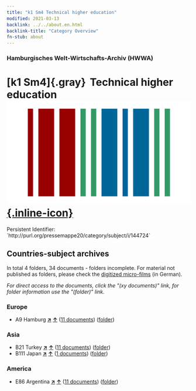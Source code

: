 ```yaml
---
title: "k1 Sm4 Technical higher education"
modified: 2021-03-13
backlink: ../../about.en.html
backlink-title: "Category Overview"
fn-stub: about
---
```


### Hamburgisches Welt-Wirtschafts-Archiv (HWWA)

# [k1 Sm4]{.gray}&#8201; Technical higher education &#160; [![Wikidata](/images/Wikidata-logo.svg "Wikidata"){.inline-icon}](http://www.wikidata.org/entity/Q104700174)

<div class="hint">Persistent Identifier: `http://purl.org/pressemappe20/category/subject/i/144724`</div>







## Countries-subject archives





In total 4 folders, 34 documents - folders incomplete.
For material not published as folders, please check the [digitized micro-films](/film/h1_sh.de.html) (in German).

_For direct access to the documents, click the "(xy documents)" link, for folder information use the "(folder)" link._



### Europe

- A9 Hamburg [**&nearr;**](../../../geo/i/140905/about.en.html "Hamburg (all folders)") [**&uarr;**](../../../geo/about.en.html#A9 "Country category system") (<a href="https://pm20.zbw.eu/iiifview/folder/sh/140905,144724" title="about: Hamburg : Technical higher education" target="_blank">11 documents</a>) ([folder](../../../../folder/sh/1409xx/140905/1447xx/144724/about.en.html))

### Asia

- B21 Turkey [**&nearr;**](../../../geo/i/141111/about.en.html "Turkey (all folders)") [**&uarr;**](../../../geo/about.en.html#B21 "Country category system") (<a href="https://pm20.zbw.eu/iiifview/folder/sh/141111,144724" title="about: Turkey : Technical higher education" target="_blank">11 documents</a>) ([folder](../../../../folder/sh/1411xx/141111/1447xx/144724/about.en.html))
- B111 Japan [**&nearr;**](../../../geo/i/141272/about.en.html "Japan (all folders)") [**&uarr;**](../../../geo/about.en.html#B111 "Country category system") (<a href="https://pm20.zbw.eu/iiifview/folder/sh/141272,144724" title="about: Japan : Technical higher education" target="_blank">1 documents</a>) ([folder](../../../../folder/sh/1412xx/141272/1447xx/144724/about.en.html))

### America

- E86 Argentina [**&nearr;**](../../../geo/i/141692/about.en.html "Argentina (all folders)") [**&uarr;**](../../../geo/about.en.html#E86 "Country category system") (<a href="https://pm20.zbw.eu/iiifview/folder/sh/141692,144724" title="about: Argentina : Technical higher education" target="_blank">11 documents</a>) ([folder](../../../../folder/sh/1416xx/141692/1447xx/144724/about.en.html))








